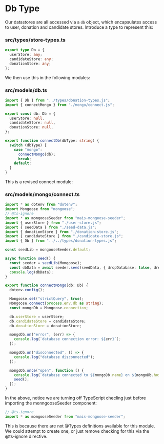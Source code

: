 # Db Type

Our datastores are all accessed via a `db` object, which encapsulates access to user, donation and candidate stores. Introduce a type to represent this:

### src/types/store-types.ts

~~~typescript
export type Db = {
  userStore: any;
  candidateStore: any;
  donationStore: any;
};
~~~

We then use this in the following modules:

### src/models/db.ts

~~~typescript
import { Db } from "../types/donation-types.js";
import { connectMongo } from "./mongo/connect.js";

export const db: Db = {
  userStore: null,
  candidateStore: null,
  donationStore: null,
};

export function connectDb(dbType: string) {
  switch (dbType) {
    case "mongo":
      connectMongo(db);
      break;
    default:
  }
}
~~~

This is a revised connect module:

### src/models/mongo/connect.ts

~~~typescript
import * as dotenv from "dotenv";
import Mongoose from "mongoose";
// @ts-ignore
import * as mongooseSeeder from "mais-mongoose-seeder";
import { userStore } from "./user-store.js";
import { seedData } from "./seed-data.js";
import { donationStore } from "./donation-store.js";
import { candidateStore } from "./candidate-store.js";
import { Db } from "../../types/donation-types.js";

const seedLib = mongooseSeeder.default;

async function seed() {
  const seeder = seedLib(Mongoose);
  const dbData = await seeder.seed(seedData, { dropDatabase: false, dropCollections: true });
  console.log(dbData);
}

export function connectMongo(db: Db) {
  dotenv.config();

  Mongoose.set("strictQuery", true);
  Mongoose.connect(process.env.db as string);
  const mongoDb = Mongoose.connection;

  db.userStore = userStore;
  db.candidateStore = candidateStore;
  db.donationStore = donationStore;

  mongoDb.on("error", (err) => {
    console.log(`database connection error: ${err}`);
  });

  mongoDb.on("disconnected", () => {
    console.log("database disconnected");
  });

  mongoDb.once("open", function () {
    console.log(`database connected to ${mongoDb.name} on ${mongoDb.host}`);
    seed();
  });
}
~~~

In the above, notice we are turning off TypeScript checling just before importing the monngooseSeeder component:

~~~typescript
// @ts-ignore
import * as mongooseSeeder from "mais-mongoose-seeder";
~~~

This is because there are not @Types definitions available for this module. We could attempt to create one, or just remove checking for this via the @ts-ignore directive.


